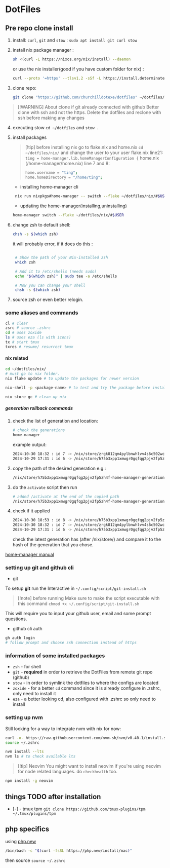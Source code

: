 # DotFiles

## Pre repo clone install

1. install: `curl`, `git` and `stow` : `sudo apt install git curl stow`
2. install nix package manager :

   ```bash
   sh <(curl -L https://nixos.org/nix/install) --daemon
   ```

   or use the nix installer(good if you have custom folder for nix) :

   ```bash
   curl --proto '=https' --tlsv1.2 -sSf -L https://install.determinate.systems/nix | sh -s -- install
   ```

3. clone repo:

   ```bash
   git clone "https://github.com/churchilldotexe/dotfiles" ~/dotfiles/
   ```

> [!WARNING] About clone
> if git already connected with github
> Better clone with ssh and not the https.
> Delete the dotfiles and reclone with ssh before making any changes

4. executing stow `cd ~/dotfiles` and `stow .`
5. install packages

   > [!tip] before installing nix
   > go to flake.nix and home.nix
   > `cd ~/dotfiles/nix/`
   > and change the user to your user
   > flake.nix line21: `ting = home-manager.lib.homeManagerConfiguration {`
   > home.nix (/home-manager/home.nix) line 7 and 8:
   >
   > ```bash
   > home.username = "ting";
   > home.homeDirectory = "/home/ting";
   > ```

   - installing home-manager cli

   ```bash
    nix run nixpkgs#home-manager -- switch --flake ~/dotfiles/nix/#$USER
   ```

   - updating the home-manager(installing,uninstalling)

   ```bash
   home-manager switch --flake ~/dotfiles/nix/#$USER
   ```

6. change zsh to default shell:

   ```bash
   chsh -s $(which zsh)
   ```

   it will probably error, if it does do this :

   ```bash

    # Show the path of your Nix-installed zsh
    which zsh

    # Add it to /etc/shells (needs sudo)
    echo "$(which zsh)" | sudo tee -a /etc/shells

    # Now you can change your shell
    chsh -s $(which zsh)
   ```

7. source zsh or even better relogin.

### some aliases and commands

```bash
cl # clear
zsrc # source .zshrc
cd # uses zoxide
ls # uses eza (ls with icons)
tx # start tmux
txres # resume/ resurrect tmux
```

#### nix related

```bash
cd ~/dotfiles/nix/
# must go to nix folder.
nix flake update # to update the packages for newer version

nix-shell -p <package-name> # to test and try the package before installing it

nix store gc # clean up nix

```

##### generation rollback commands

1. check the list of generation and location:

   ```bash
   # check the generations
   home-manager
   ```

   example output:

   ```bash
   2024-10-30 18:32 : id 7 -> /nix/store/zrgk812qm4pylbnwhlvv4s6c502wchap-home-manager-generation
   2024-10-29 17:31 : id 6 -> /nix/store/h75b3xpp1xmwgr0gqfqg2pjv2fp5zh4f-home-manager-generation
   ```

2. copy the path of the desired generation
   e.g.:

   ```bash
   /nix/store/h75b3xpp1xmwgr0gqfqg2pjv2fp5zh4f-home-manager-generation
   ```

3. do the `activate` script then run

   ```bash
   # added /activate at the end of the copied path
   /nix/store/h75b3xpp1xmwgr0gqfqg2pjv2fp5zh4f-home-manager-generation/activate
   ```

4. check if it applied

   ```bash
   2024-10-30 18:53 : id 8 -> /nix/store/h75b3xpp1xmwgr0gqfqg2pjv2fp5zh4f-home-manager-generation # shame has with id 6
   2024-10-30 18:32 : id 7 -> /nix/store/zrgk812qm4pylbnwhlvv4s6c502wchap-home-manager-generation
   2024-10-29 17:31 : id 6 -> /nix/store/h75b3xpp1xmwgr0gqfqg2pjv2fp5zh4f-home-manager-generation
   ```

   check the latest generation has (after /nix/store/)
   and compare it to the hash of the generation that you chose.

[home-manager manual](https://nix-community.github.io/home-manager/index.xhtml#sec-usage-rollbacks)

### setting up git and github cli

- git

To setup **git** run the Interactive in `~/.config/script/git-install.sh`

> [!note] before running
> Make sure to make the script executable with this command `chmod +x ~/.config/script/git-install.sh`

This will require you to input your github user, email and some prompt questions.

- github cli auth

```bash
gh auth login
# follow prompt and choose ssh connection instead of https
```

### information of some installed packages

- `zsh` - for shell
- `git` - **required** in order to retrieve the DotFiles from remote git repo (github)
- `stow` - in order to symlink the dotfiles to where the configs are located
- `zoxide` - for a better `cd` command since it is already configure in .zshrc, only need to install it
- `eza` - a better looking cd, also configured with .zshrc so only need to install

### setting up nvm

Still looking for a way to integrate nvm with nix for now:

```bash
curl -o- https://raw.githubusercontent.com/nvm-sh/nvm/v0.40.1/install.sh | bash
source ~/.zshrc

nvm install --lts
nvm ls # to check available lts
```

> [!tip] Neovim
> You might want to install neovim if you're using neovim for node related languages.
> do `checkhealth` too.

```bash
npm install -g neovim
```

## things TODO after installation

- [-] - tmux tpm `git clone https://github.com/tmux-plugins/tpm ~/.tmux/plugins/tpm`

## php specifics

using [php.new](https://php.new/)

```bash
/bin/bash -c "$(curl -fsSL https://php.new/install/mac)"
```

then source `source ~/.zshrc`
